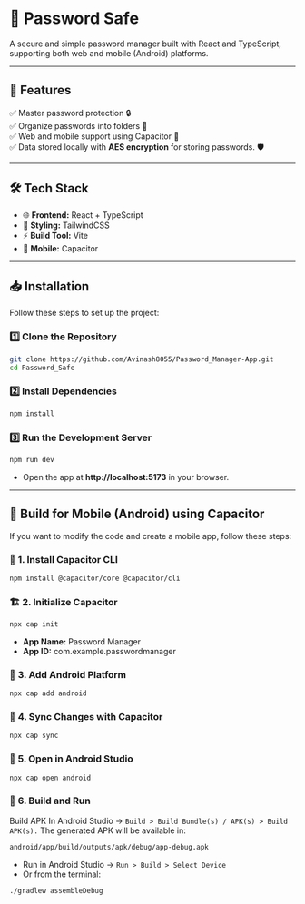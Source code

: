 
# 🔑 Password Safe 
A secure and simple password manager built with React and TypeScript, supporting both web and mobile (Android) platforms.  

---

## 🚀 **Features**  
✅ Master password protection 🔒  
✅ Organize passwords into folders 📂  
✅ Web and mobile support using Capacitor 📱  
✅ Data stored locally with **AES encryption** for storing passwords. 🛡️  

---

## 🛠️ **Tech Stack**  
- 🌐 **Frontend:** React + TypeScript  
- 🎨 **Styling:** TailwindCSS  
- ⚡ **Build Tool:** Vite  
- 📲 **Mobile:** Capacitor  

---

## 📥 **Installation**  
Follow these steps to set up the project:

### 1️⃣ **Clone the Repository**  
```bash
git clone https://github.com/Avinash8055/Password_Manager-App.git
cd Password_Safe
```

### 2️⃣ **Install Dependencies**  
```bash
npm install
```

### 3️⃣ **Run the Development Server**  
```bash
npm run dev
```
- Open the app at **http://localhost:5173** in your browser.  

---

## 📲 **Build for Mobile (Android) using Capacitor**  
If you want to modify the code and create a mobile app, follow these steps:

### 🧪 **1. Install Capacitor CLI**  
```bash
npm install @capacitor/core @capacitor/cli
```

### 🏗️ **2. Initialize Capacitor**  
```bash
npx cap init 
```
- **App Name:** Password Manager  
- **App ID:** com.example.passwordmanager  

### 📱 **3. Add Android Platform**  
```bash
npx cap add android
```

### 🔄 **4. Sync Changes with Capacitor**  
```bash
npx cap sync
```

### 🎯 **5. Open in Android Studio**  
```bash
npx cap open android
```

### 🚀 **6. Build and Run**  

Build APK
In Android Studio → `Build > Build Bundle(s) / APK(s) > Build APK(s).`
The generated APK will be available in:

```sh
android/app/build/outputs/apk/debug/app-debug.apk  
```

- Run in Android Studio → `Run > Build > Select Device`  
- Or from the terminal:  
```bash
./gradlew assembleDebug
```



